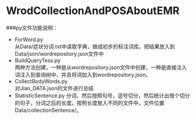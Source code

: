 # WrodCollectionAndPOSAboutEMR
###py文件功能说明：  
* ForWord.py  
    从Data/症状分词.txt中读取字典，做成初步的标注词库。把结果放入到Data/json/wordrepository.json文件中
* BuildQueryTess.py  
    两种方法创建，一种是从wordrepository.json文件中创建，一种是直接注入词注入到查询树中，并且将词加入到wordrepository.json。
* CollectBodyWords.py  
    对Jian_DATA.json的文件进行总结   
* StatisticSentence.py
    分词，然后按照句号，逗号切分，然后统计出借个切分的句子，分词之后的长度。按照长度放入不同的文件中，文件位置Data/collectionSentence/。  